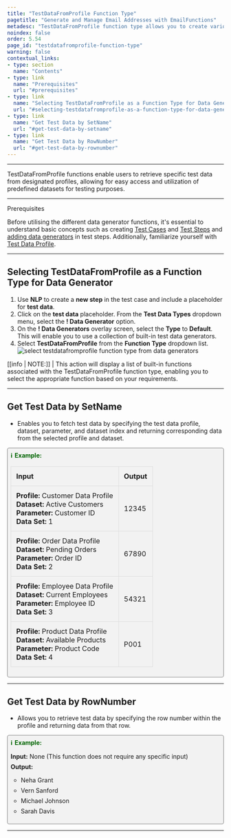 ```yaml
---
title: "TestDataFromProfile Function Type"
pagetitle: "Generate and Manage Email Addresses with EmailFunctions"
metadesc: "TestDataFromProfile function type allows you to create various email addresses with ease. Learn to generate usernames, random emails, and domain-specific emails."
noindex: false
order: 5.54
page_id: "testdatafromprofile-function-type"
warning: false
contextual_links:
- type: section
  name: "Contents"
- type: link
  name: "Prerequisites"
  url: "#prerequisites"
- type: link
  name: "Selecting TestDataFromProfile as a Function Type for Data Generator"
  url: "#selecting-testdatafromprofile-as-a-function-type-for-data-generator"
- type: link
  name: "Get Test Data by SetName"
  url: "#get-test-data-by-setname"
- type: link
  name: "Get Test Data by RowNumber"
  url: "#get-test-data-by-rownumber"
---
```


---

TestDataFromProfile functions enable users to retrieve specific test data from designated profiles, allowing for easy access and utilization of predefined datasets for testing purposes.

---

<p id="prerequisites">Prerequisites</p>

Before utilising the different data generator functions, it's essential to understand basic concepts such as creating [Test Cases](https://testsigma.com/docs/test-cases/manage/add-edit-delete/#create-test-case) and [Test Steps](https://testsigma.com/docs/test-cases/create-test-steps/overview/) and [adding data generators](https://testsigma.com/docs/test-data/types/data-generator/#add-data-generators-in-test-steps) in test steps. Additionally, familiarize yourself with [Test Data Profile](https://testsigma.com/docs/test-data/create-data-profiles/).

---

## **Selecting TestDataFromProfile as a Function Type for Data Generator**

1. Use **NLP** to create a **new step** in the test case and include a placeholder for **test data**.
2. Click on the **test data** placeholder. From the **Test Data Types** dropdown menu, select the **! Data Generator** option.
3. On the **! Data Generators** overlay screen, select the **Type** to **Default**. This will enable you to use a collection of built-in test data generators.
4. Select **TestDataFromProfile** from the **Function Type** dropdown list. ![select testdatafromprofile function type from data generators](https://s3.amazonaws.com/static-docs.testsigma.com/new_images/projects/applications/testdatafromprofile_functiontype_dg.gif)

[[info | NOTE:]]
| This action will display a list of built-in functions associated with the TestDataFromProfile function type, enabling you to select the appropriate function based on your requirements.

---

## **Get Test Data by SetName**

- Enables you to fetch test data by specifying the test data profile, dataset, parameter, and dataset index and returning corresponding data from the selected profile and dataset.

<style>
  .example-container {
    border: 1px solid #ccc;
    border-radius: 8px;
    padding: 1em;
    margin: 1em 0;
    background-color: #f9f9f9;
  }
  .example-title {
    color: #2d572c;
    font-weight: bold;
    display: flex;
    align-items: center;
    margin-bottom: 0.5em;
  }
  .example-title span {
    margin-right: 0.5em;
  }
  .example-table {
    width: 100%;
    border-collapse: collapse;
  }
  .example-table th, .example-table td {
    border: 1px solid #ddd;
    padding: 0.75em;
    text-align: left;
    word-break: break-all; /* Ensures long words are wrapped */
  }
  .example-table th {
    background-color: #f2f2f2;
  }
</style>

<div class="example-container">
  <div class="example-title">
    <span>ℹ️</span>Example:
  </div>
  <table class="example-table">
    <tr>
      <th>Input</th>
      <th>Output</th>
    </tr>
    <tr>
      <td><strong>Profile:</strong> Customer Data Profile<br><strong>Dataset:</strong> Active Customers<br><strong>Parameter:</strong> Customer ID<br><strong>Data Set:</strong> 1</td>
      <td>12345</td>
    </tr>
    <tr>
      <td><strong>Profile:</strong> Order Data Profile<br><strong>Dataset:</strong> Pending Orders<br><strong>Parameter:</strong> Order ID<br><strong>Data Set:</strong> 2</td>
      <td>67890</td>
    </tr>
    <tr>
      <td><strong>Profile:</strong> Employee Data Profile<br><strong>Dataset:</strong> Current Employees<br><strong>Parameter:</strong> Employee ID<br><strong>Data Set:</strong> 3</td>
      <td>54321</td>
    </tr>
    <tr>
      <td><strong>Profile:</strong> Product Data Profile<br><strong>Dataset:</strong> Available Products <br><strong>Parameter:</strong> Product Code<br><strong>Data Set:</strong> 4</td>
      <td>P001</td>
    </tr>
  </table>
</div>

---

## **Get Test Data by RowNumber**

- Allows you to retrieve test data by specifying the row number within the profile and returning data from that row.

<style>
  .example-container {
    border: 1px solid gray;
    border-radius: 4px;
    padding: 0.5em;
    margin: 0.5em 0;
    background-color: #f2f2f2;
  }
  .example-title {
    color: darkgreen;
    font-weight: bold;
    display: flex;
    align-items: center;
  }
  .example-title span {
    margin-right: 5px;
  }
  .example-list {
    list-style: none;
    padding: 0;
  }
  .example-list li {
    margin-bottom: 0.5em;
  }
</style>

<div class="example-container">
  <div class="example-title">
    <span>ℹ️</span>Example:
  </div>
  <ul class="example-list">
    <li><b>Input:</b> None (This function does not require any specific input)</li>
    <li><b>Output:</b></li>
    <ul>
      <li>Neha Grant</li>
      <li>Vern Sanford</li>
      <li>Michael Johnson</li>
      <li>Sarah Davis</li>
    </ul>
  </ul>
</div>

---

